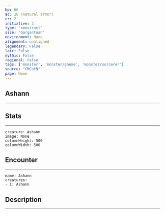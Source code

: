 ```yaml
---
hp: 66
ac: 18 (natural armor)
cr: 2
initiative: 2
type: 'construct'    
size: 'Gargantuan'
environment: None
alignment: unaligned
legendary: False
lair: False
mythic: False
regional: False
tags: ['monster', 'monster/gnome', 'monster/sorcerer']
source: "CRCotN"
page: None
---
```


## Ashann
---



## Stats
---

```statblock
creature: Ashann
image: None
columnHeight: 500
columnWidth: 500
```

## Encounter
---

```encounter-table
name: Ashann
creatures:
- 1: Ashann
```

## Description
---





